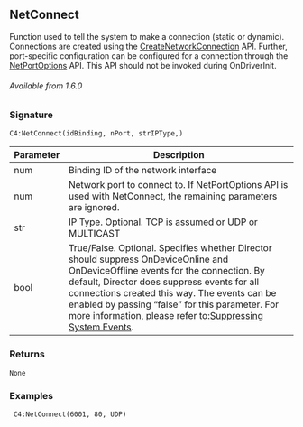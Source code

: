 ## NetConnect

Function used to tell the system to make a connection (static or dynamic). Connections are created using the [CreateNetworkConnection][1] API. Further, port-specific configuration can be configured for a connection through the [NetPortOptions][2] API. This API should not be invoked during OnDriverInit.

###### Available from 1.6.0


### Signature

`C4:NetConnect(idBinding, nPort, strIPType,)`


| Parameter | Description                                                                                                                                                                                                                                                                                                                                            |
| --------- | ------------------------------------------------------------------------------------------------------------------------------------------------------------------------------------------------------------------------------------------------------------------------------------------------------------------------------------------------------ |
| num       | Binding ID of the network interface                                                                                                                                                                                                                                                                                                                    |
| num       | Network port to connect to. If NetPortOptions API is used with NetConnect, the remaining parameters are ignored.                                                                                                                                                                                                                                       |
| str       | IP Type. Optional. TCP is assumed or UDP or MULTICAST                                                                                                                                                                                                                                                                                                  |
| bool      | True/False.  Optional. Specifies whether Director should suppress OnDeviceOnline and OnDeviceOffline events for the connection. By default, Director does suppress events for all connections created this way. The events can be enabled by passing “false” for this parameter. For more information, please refer to:[Suppressing System Events][3]. |


### Returns

`None`


### Examples

` C4:NetConnect(6001, 80, UDP)`

[1]:	https://snap-one.github.io/docs-driverworks-api/#serial-and-network-interface-createnetworkconnection
[2]:	https://snap-one.github.io/docs-driverworks-api/#serial-and-network-interface-netportoptions
[3]:	https://snap-one.github.io/docs-driverworks-api/#event-interface-suppressing-system-events